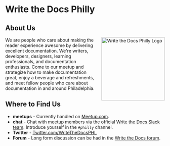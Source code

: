 Write the Docs Philly
===========================

## About Us

<img src="/_static/img/logos/writethedocsphl-logo.png" style="margin:0 0 20px 20px;width:200px;max-width:100%;float:right;" alt="Write the Docs Philly Logo" />

We are people who care about making the reader experience awesome by delivering excellent documentation. We're writers, developers, designers, learning professionals, and documentation enthusiasts. Come to our meetup and strategize how to make documentation great, enjoy a beverage and refreshments, and meet fellow people who care about documentation in and around Philadelphia.

## Where to Find Us

- **meetups** - Currently handled on [Meetup.com](http://www.writethedocs.org/meetups/).
- **chat** - Chat with meetup members via the official [Write the Docs Slack team](http://slack.writethedocs.org/). Introduce yourself in the `#philly` channel.
- **Twitter** - [Twitter.com/WriteTheDocsPHL](https://twitter.com/WriteTheDocsPHL)
- **Forum** - Long form discussion can be had in the [Write the Docs forum](http://forum.writethedocs.org/c/meetups).
